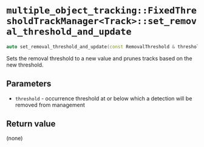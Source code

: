 # `multiple_object_tracking::FixedThresholdTrackManager<Track>::set_removal_threshold_and_update`

```cpp
auto set_removal_threshold_and_update(const RemovalThreshold & threshold) noexcept -> void;
```

Sets the removal threshold to a new value and prunes tracks based on the new threshold.

## Parameters

- `threshold` - occurrence threshold at or below which a detection will be removed from management

## Return value

(none)
